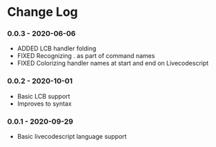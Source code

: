 # Change Log

### 0.0.3 - 2020-06-06
 * ADDED   LCB handler folding
 * FIXED   Recognizing . as part of command names
 * FIXED   Colorizing  handler names at start and end on Livecodescript

### 0.0.2 - 2020-10-01
 * Basic LCB support
 * Improves to syntax
 
### 0.0.1 - 2020-09-29
 * Basic livecodescript language support
 